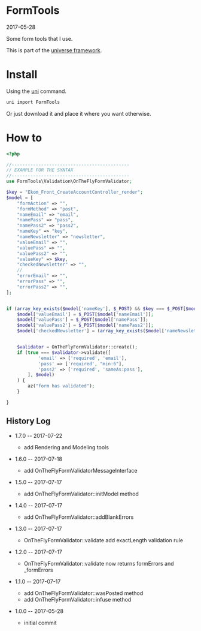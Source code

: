 FormTools
===========
2017-05-28



Some form tools that I use.


This is part of the [universe framework](https://github.com/karayabin/universe-snapshot).


Install
==========
Using the [uni](https://github.com/lingtalfi/universe-naive-importer) command.
```bash
uni import FormTools
```

Or just download it and place it where you want otherwise.


How to
==========


```php
<?php

//--------------------------------------------
// EXAMPLE FOR THE SYNTAX 
//--------------------------------------------
use FormTools\Validation\OnTheFlyFormValidator;

$key = "Ekom_Front_CreateAccountController_render";
$model = [
    "formAction" => "",
    "formMethod" => "post",
    "nameEmail" => "email",
    "namePass" => "pass",
    "namePass2" => "pass2",
    "nameKey" => "key",
    "nameNewsletter" => "newsletter",
    "valueEmail" => "",
    "valuePass" => "",
    "valuePass2" => "",
    "valueKey" => $key,
    "checkedNewsletter" => "",
    //
    "errorEmail" => "",
    "errorPass" => "",
    "errorPass2" => "",
];


if (array_key_exists($model['nameKey'], $_POST) && $key === $_POST[$model['nameKey']]) {
    $model['valueEmail'] = $_POST[$model['nameEmail']];
    $model['valuePass'] = $_POST[$model['namePass']];
    $model['valuePass2'] = $_POST[$model['namePass2']];
    $model['checkedNewsletter'] = (array_key_exists($model['nameNewsletter'], $_POST)) ? 'checked' : '';


    $validator = OnTheFlyFormValidator::create();
    if (true === $validator->validate([
            'email' => ['required', 'email'],
            'pass' => ['required', "min:6"],
            'pass2' => ['required', 'sameAs:pass'],
        ], $model)
    ) {
        az("form has validated");
    }

}
```





History Log
------------------
    
- 1.7.0 -- 2017-07-22

    - add Rendering and Modeling tools
    
- 1.6.0 -- 2017-07-18

    - add OnTheFlyFormValidatorMessageInterface
    
- 1.5.0 -- 2017-07-17

    - add OnTheFlyFormValidator::initModel method
    
- 1.4.0 -- 2017-07-17

    - add OnTheFlyFormValidator::addBlankErrors
    
- 1.3.0 -- 2017-07-17

    - OnTheFlyFormValidator::validate add exactLength validation rule
    
- 1.2.0 -- 2017-07-17

    - OnTheFlyFormValidator::validate now returns formErrors and _formErrors
    
- 1.1.0 -- 2017-07-17

    - add OnTheFlyFormValidator::wasPosted method
    - add OnTheFlyFormValidator::infuse method
    
- 1.0.0 -- 2017-05-28

    - initial commit